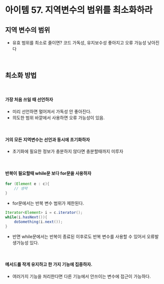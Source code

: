 # 아이템 57. 지역변수의 범위를 최소화하라

## 지역 변수의 범위
- 유효 범위를 최소로 줄이면? 코드 가독성, 유지보수성 좋아지고 오류 가능성 낮아진다

<br/>

## 최소화 방법

<br/>

#### 가장 처음 쓰일 때 선언하자
- 미리 선언하면 멀어져서 가독성 안 좋아진다.
- 의도한 범위 바깥에서 사용하면 오류 가능성이 있음.

<br/>

#### 거의 모든 지역변수는 선언과 동시에 초기화하자
- 초기화에 필요한 정보가 충분하지 않다면 충분할때까지 미루자

<br/>

#### 반복이 필요할때 while문 보다 for문을 사용하자
```java
for (Element e : c){
    // 생략
}
```
- for문에서는 반복 변수 범위가 제한된다.
```java
Iterator<Element> i = c.iterator();
while(i.hasNext()){
    doSomething(i.next());
}
```
- 반면 while문에서는 반복이 종료된 이후로도 반복 변수를 사용할 수 있어서 오류발생가능성 있다.

<br/>

#### 메서드를 작게 유지하고 한 가지 기능에 집중하자.
- 여러가지 기능을 처리한다면 다른 기능에서 안쓰이는 변수에 접근이 가능하다.